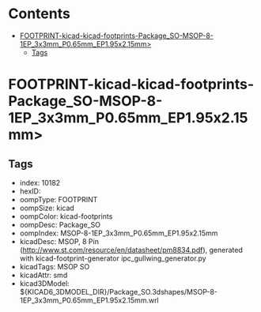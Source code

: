 



Contents
========

* [FOOTPRINT-kicad-kicad-footprints-Package_SO-MSOP-8-1EP_3x3mm_P0.65mm_EP1.95x2.15mm>](#footprint-kicad-kicad-footprints-package_so-msop-8-1ep_3x3mm_p065mm_ep195x215mm)
	* [Tags](#tags)

# FOOTPRINT-kicad-kicad-footprints-Package_SO-MSOP-8-1EP_3x3mm_P0.65mm_EP1.95x2.15mm>

## Tags

- index: 10182
- hexID: 
- oompType: FOOTPRINT
- oompSize: kicad
- oompColor: kicad-footprints
- oompDesc: Package_SO
- oompIndex: MSOP-8-1EP_3x3mm_P0.65mm_EP1.95x2.15mm
- kicadDesc: MSOP, 8 Pin (http://www.st.com/resource/en/datasheet/pm8834.pdf), generated with kicad-footprint-generator ipc_gullwing_generator.py
- kicadTags: MSOP SO
- kicadAttr: smd
- kicad3DModel: ${KICAD6_3DMODEL_DIR}/Package_SO.3dshapes/MSOP-8-1EP_3x3mm_P0.65mm_EP1.95x2.15mm.wrl
